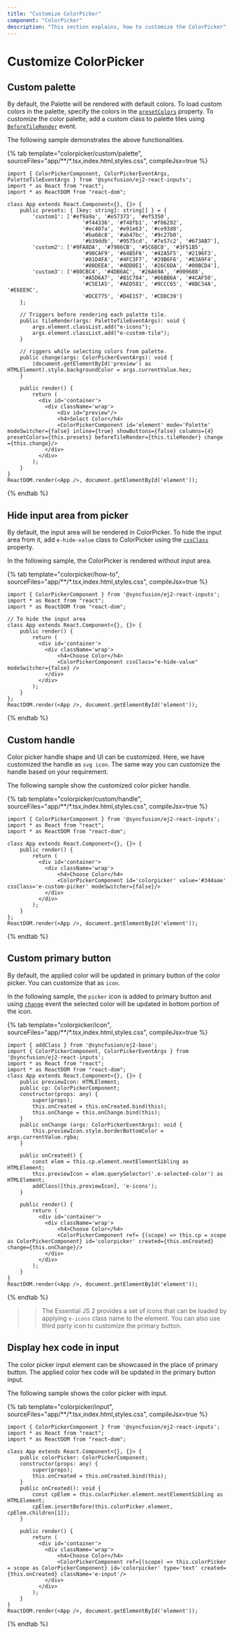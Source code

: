```yaml
---
title: "Customize ColorPicker"
component: "ColorPicker"
description: "This section explains, how to customize the ColorPicker"
---
```


# Customize ColorPicker

## Custom palette

By default, the Palette will be rendered with default colors. To load custom colors in the palette, specify the colors in the [`presetColors`](../../api/color-picker#presetcolors) property. To customize the color palette, add a custom class to palette tiles using [`BeforeTileRender`](../../api/color-picker#beforetilerender) event.

The following sample demonstrates the above functionalities.

{% tab template="colorpicker/custom/palette", sourceFiles="app/**/*.tsx,index.html,styles.css", compileJsx=true %}

```tsx
import { ColorPickerComponent, ColorPickerEventArgs, PaletteTileEventArgs } from '@syncfusion/ej2-react-inputs';
import * as React from "react";
import * as ReactDOM from "react-dom";

class App extends React.Component<{}, {}> {
    public presets: { [key: string]: string[] } = {
        'custom1': ['#ef9a9a', '#e57373', '#ef5350',
                        '#f44336', '#f48fb1', '#f06292',
                        '#ec407a', '#e91e63', '#ce93d8',
                        '#ba68c8', '#ab47bc', '#9c27b0',
                        '#b39ddb', '#9575cd', '#7e57c2', '#673AB7'],
        'custom2': ['#9FA8DA', '#7986CB', '#5C6BC0', '#3F51B5',
                        '#90CAF9', '#64B5F6', '#42A5F5', '#2196F3',
                        '#81D4FA', '#4FC3F7', '#29B6F6', '#03A9F4',
                        '#80DEEA', '#4DD0E1', '#26C6DA', '#00BCD4'],
        'custom3': ['#80CBC4', '#4DB6AC', '#26A69A', '#009688',
                        '#A5D6A7', '#81C784', '#66BB6A', '#4CAF50',
                        '#C5E1A5', '#AED581', '#9CCC65', '#8BC34A', '#E6EE9C',
                        '#DCE775', '#D4E157', '#CDDC39']
    };

    // Triggers before rendering each palette tile.
    public tileRender(args: PaletteTileEventArgs): void {
        args.element.classList.add("e-icons");
        args.element.classList.add("e-custom-tile");
    }

    // riggers while selecting colors from palette.
    public change(args: ColorPickerEventArgs): void {
        (document.getElementById('preview') as HTMLElement).style.backgroundColor = args.currentValue.hex;
    }

    public render() {
        return (
          <div id='container'>
            <div className='wrap'>
                <div id="preview"/>
                <h4>Select Color</h4>
                <ColorPickerComponent id='element' mode='Palette' modeSwitcher={false} inline={true} showButtons={false} columns={4} presetColors={this.presets} beforeTileRender={this.tileRender} change ={this.change}/>
            </div>
          </div>
        );
    }
}
ReactDOM.render(<App />, document.getElementById('element'));
```

{% endtab %}

## Hide input area from picker

By default, the input area will be rendered in ColorPicker. To hide the input area from it, add `e-hide-value` class to ColorPicker using the [`cssClass`](../../api/color-picker#cssclass) property.

In the following sample, the ColorPicker is rendered without input area.

{% tab template="colorpicker/how-to", sourceFiles="app/**/*.tsx,index.html,styles.css", compileJsx=true %}

```tsx
import { ColorPickerComponent } from '@syncfusion/ej2-react-inputs';
import * as React from "react";
import * as ReactDOM from "react-dom";

// To hide the input area
class App extends React.Component<{}, {}> {
    public render() {
        return (
          <div id='container'>
            <div className='wrap'>
                <h4>Choose Color</h4>
                <ColorPickerComponent cssClass="e-hide-value" modeSwitcher={false} />
            </div>
          </div>
        );
    }
};
ReactDOM.render(<App />, document.getElementById('element'));
```

{% endtab %}

## Custom handle

Color picker handle shape and UI can be customized. Here, we have customized the handle as `svg icon`. The same way you can customize the handle based on your requirement.

The following sample show the customized color picker handle.

{% tab template="colorpicker/custom/handle", sourceFiles="app/**/*.tsx,index.html,styles.css", compileJsx=true %}

```tsx
import { ColorPickerComponent } from '@syncfusion/ej2-react-inputs';
import * as React from "react";
import * as ReactDOM from "react-dom";

class App extends React.Component<{}, {}> {
    public render() {
        return (
          <div id='container'>
            <div className='wrap'>
                <h4>Choose Color</h4>
                <ColorPickerComponent id='colorpicker' value='#344aae' cssClass='e-custom-picker' modeSwitcher={false}/>
            </div>
          </div>
        );
    }
};
ReactDOM.render(<App />, document.getElementById('element'));
```

{% endtab %}

## Custom primary button

By default, the applied color will be updated in primary button of the color picker. You can customize that as `icon`.

In the following sample, the `picker` icon is added to primary button and using [`change`](../../api/color-picker#change) event the selected color will be updated in bottom portion of the icon.

{% tab template="colorpicker/icon", sourceFiles="app/**/*.tsx,index.html,styles.css", compileJsx=true %}

```tsx
import { addClass } from '@syncfusion/ej2-base';
import { ColorPickerComponent, ColorPickerEventArgs } from '@syncfusion/ej2-react-inputs';
import * as React from "react";
import * as ReactDOM from "react-dom";
class App extends React.Component<{}, {}> {
    public previewIcon: HTMLElement;
    public cp: ColorPickerComponent;
    constructor(props: any) {
        super(props);
        this.onCreated = this.onCreated.bind(this);
        this.onChange = this.onChange.bind(this);
    }
    public onChange (args: ColorPickerEventArgs): void {
        this.previewIcon.style.borderBottomColor = args.currentValue.rgba;
    }

    public onCreated() {
        const elem = this.cp.element.nextElementSibling as HTMLElement;
        this.previewIcon = elem.querySelector('.e-selected-color') as HTMLElement;
        addClass([this.previewIcon], 'e-icons');
    }

    public render() {
        return (
          <div id='container'>
            <div className='wrap'>
                <h4>Choose Color</h4>
                <ColorPickerComponent ref= {(scope) => this.cp = scope as ColorPickerComponent} id='colorpicker' created={this.onCreated} change={this.onChange}/>
            </div>
          </div>
        );
    }
}
ReactDOM.render(<App />, document.getElementById('element'));
```

{% endtab %}

>> The Essential JS 2 provides a set of icons that can be loaded by applying `e-icons` class name to the element. You can also use third party icon to customize the primary button.

## Display hex code in input

The color picker input element can be showcased in the place of primary button. The applied color hex code will be updated in the primary button input.

The following sample shows the color picker with input.

{% tab template="colorpicker/input", sourceFiles="app/**/*.tsx,index.html,styles.css", compileJsx=true %}

```tsx
import { ColorPickerComponent } from '@syncfusion/ej2-react-inputs';
import * as React from "react";
import * as ReactDOM from "react-dom";

class App extends React.Component<{}, {}> {
    public colorPicker: ColorPickerComponent;
    constructor(props: any) {
        super(props);
        this.onCreated = this.onCreated.bind(this);
    }
    public onCreated(): void {
        const cpElem = this.colorPicker.element.nextElementSibling as HTMLElement;
        cpElem.insertBefore(this.colorPicker.element, cpElem.children[1]);
    }

    public render() {
        return (
          <div id='container'>
            <div className='wrap'>
                <h4>Choose Color</h4>
                <ColorPickerComponent ref={(scope) => this.colorPicker = scope as ColorPickerComponent} id='colorpicker' type='text' created={this.onCreated} className='e-input'/>
            </div>
          </div>
        );
    }
}
ReactDOM.render(<App />, document.getElementById('element'));
```

{% endtab %}

<!-- markdownlint-disable -->
<!-- ## Custom UI

The color picker UI can be customized in all possible ways. The following sample shows the excel like UI customization with help of SplitButton and Dialog component. In that by clicking the more colors option from color palette, the dialog contains color picker will open.

{% tab template="colorpicker/position", sourceFiles="app/**/*.tsx,index.html,styles.css", compileJsx=true %}

```tsx
import * as React from "react";
import * as ReactDOM from "react-dom";
import { ColorPickerComponent, PaletteTileEventArgs, ColorPickerEventArgs } from '@syncfusion/ej2-react-inputs';
import { DialogComponent } from '@syncfusion/ej2-react-popups';
import { SplitButtonComponent, BeforeOpenCloseMenuEventArgs, OpenCloseMenuEventArgs } from '@syncfusion/ej2-react-splitbuttons';

class App extends React.Component<{}, {}> {
    public splitIcon: HTMLElement;
    public splitBtn: SplitButtonComponent;
    public colorPicker: ColorPickerComponent;
    public pickerDlg: DialogComponent;

    private animationSettings: Object = { effect: 'Zoom' };

    content(data: any): JSX.Element {
        let proxy: any = this;
        return (
            <div className="dialogContent">
                <ColorPickerComponent id='picker' inline={true} modeSwitcher={false} change={proxy.onPickerChange} ref={(scope) => { proxy.colorPicker = scope; }}></ColorPickerComponent>
            </div>
        )
    }

    public onPaletteChange (args: ColorPickerEventArgs): void {
        this.splitIcon.style.borderBottomColor = args.currentValue.rgba;
    }

    public onPickerChange(args: ColorPickerEventArgs): void {
        this.onPaletteChange(args);
        this.pickerDlg.hide();
    }

    public onDdPopupOpen(args: OpenCloseMenuEventArgs): void {
        args.element.children[1].addEventListener('click', this.openPickerDlg.bind(this));
    }

    public onBeforeDdPopupClose (args: BeforeOpenCloseMenuEventArgs): void {
        args.element.children[1].removeEventListener('click', this.openPickerDlg.bind(this));
    }

    public openPickerDlg(): void {
        this.pickerDlg.show();
    }

    public pickerDlgOpen(): void {
        this.colorPicker.refresh();
        this.colorPicker.element.nextElementSibling.querySelector('.e-ctrl-btn .e-cancel').addEventListener('click', this.pickerDlgClose.bind(this));
    }

    public pickerDlgClose(): void {
        this.pickerDlg.hide();
    }

    public onSplitBtnCreated() {
       this.splitIcon = this.element.children[0] as HTMLElement;
    }

    render() {
        return (
          <div id='container'>
            <div className='wrap'>
                <ul id="target" tabindex="0">
                    <li className="e-item e-palette-item">
                        <ColorPickerComponent id='palette' mode='Palette' inline={true} showButtons={false} modeSwitcher={false} change={this.onPaletteChange.bind(this)}></ColorPickerComponent>
                    </li>
                    <li className="e-item" tabindex="-1">
                        <span className="e-menu-icon"></span>
                        More colors...
                    </li>
                </ul>
                <h4>Select color</h4>
                <SplitButtonComponent id='split-btn' created={this.onSplitBtnCreated} iconCss='e-icons e-font-icon' target='#target' open={this.onDdPopupOpen.bind(this)} beforeClose={this.onBeforeDdPopupClose.bind(this)}></SplitButtonComponent>
                <DialogComponent id='picker-dialog' cssClass='e-dlg-picker' isModal={true} height='336px' width='270px' ref={ dialog => this.pickerDlg = dialog} target='.wrap' content= {this.content.bind(this)} overlayClick={this.pickerDlgClose.bind(this)} open={this.pickerDlgOpen.bind(this)} visible={false} animationSettings={this.animationSettings}></DialogComponent>
            </div>
          </div>
        );
    }
};
ReactDOM.render(<App />, document.getElementById('element'));
```

{% endtab %} -->

